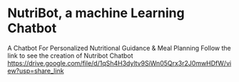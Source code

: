 # NutriBot, a machine Learning Chatbot
A Chatbot For Personalized Nutritional Guidance &amp; Meal  Planning
Follow the link to see the creation of Nutribot Chatbot
https://drive.google.com/file/d/1qSh4H3dyltv9SiWn05Qrx3r2J0mwHDfW/view?usp=share_link
